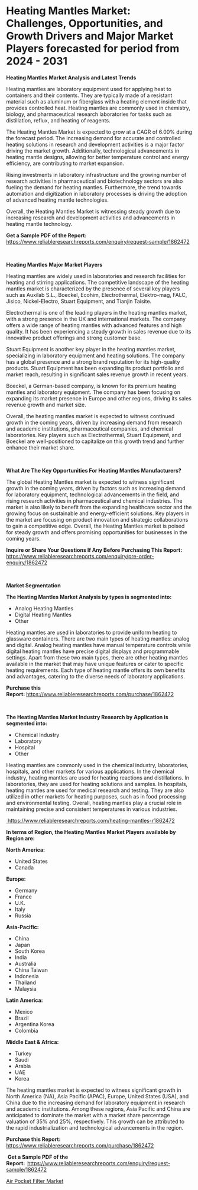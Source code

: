 <p><h1>Heating Mantles Market: Challenges, Opportunities, and Growth Drivers and Major Market Players forecasted for period from 2024 - 2031</h1></p><p><strong>Heating Mantles Market Analysis and Latest Trends</strong></p>
<p><p>Heating mantles are laboratory equipment used for applying heat to containers and their contents. They are typically made of a resistant material such as aluminum or fiberglass with a heating element inside that provides controlled heat. Heating mantles are commonly used in chemistry, biology, and pharmaceutical research laboratories for tasks such as distillation, reflux, and heating of reagents.</p><p>The Heating Mantles Market is expected to grow at a CAGR of 6.00% during the forecast period. The increasing demand for accurate and controlled heating solutions in research and development activities is a major factor driving the market growth. Additionally, technological advancements in heating mantle designs, allowing for better temperature control and energy efficiency, are contributing to market expansion.</p><p>Rising investments in laboratory infrastructure and the growing number of research activities in pharmaceutical and biotechnology sectors are also fueling the demand for heating mantles. Furthermore, the trend towards automation and digitization in laboratory processes is driving the adoption of advanced heating mantle technologies.</p><p>Overall, the Heating Mantles Market is witnessing steady growth due to increasing research and development activities and advancements in heating mantle technology.</p></p>
<p><strong>Get a Sample PDF of the Report:&nbsp;</strong> <a href="https://www.reliableresearchreports.com/enquiry/request-sample/1862472">https://www.reliableresearchreports.com/enquiry/request-sample/1862472</a></p>
<p>&nbsp;</p>
<p><strong>Heating Mantles Major Market Players</strong></p>
<p><p>Heating mantles are widely used in laboratories and research facilities for heating and stirring applications. The competitive landscape of the heating mantles market is characterized by the presence of several key players such as Auxilab S.L., Boeckel, Ecohim, Electrothermal, Elektro-mag, FALC, Jisico, Nickel-Electro, Stuart Equipment, and Tianjin Taisite.</p><p>Electrothermal is one of the leading players in the heating mantles market, with a strong presence in the UK and international markets. The company offers a wide range of heating mantles with advanced features and high quality. It has been experiencing a steady growth in sales revenue due to its innovative product offerings and strong customer base.</p><p>Stuart Equipment is another key player in the heating mantles market, specializing in laboratory equipment and heating solutions. The company has a global presence and a strong brand reputation for its high-quality products. Stuart Equipment has been expanding its product portfolio and market reach, resulting in significant sales revenue growth in recent years.</p><p>Boeckel, a German-based company, is known for its premium heating mantles and laboratory equipment. The company has been focusing on expanding its market presence in Europe and other regions, driving its sales revenue growth and market size.</p><p>Overall, the heating mantles market is expected to witness continued growth in the coming years, driven by increasing demand from research and academic institutions, pharmaceutical companies, and chemical laboratories. Key players such as Electrothermal, Stuart Equipment, and Boeckel are well-positioned to capitalize on this growth trend and further enhance their market share.</p></p>
<p>&nbsp;</p>
<p><strong>What Are The Key Opportunities For Heating Mantles Manufacturers?</strong></p>
<p><p>The global Heating Mantles market is expected to witness significant growth in the coming years, driven by factors such as increasing demand for laboratory equipment, technological advancements in the field, and rising research activities in pharmaceutical and chemical industries. The market is also likely to benefit from the expanding healthcare sector and the growing focus on sustainable and energy-efficient solutions. Key players in the market are focusing on product innovation and strategic collaborations to gain a competitive edge. Overall, the Heating Mantles market is poised for steady growth and offers promising opportunities for businesses in the coming years.</p></p>
<p><strong>Inquire or Share Your Questions If Any Before Purchasing This Report:</strong> <a href="https://www.reliableresearchreports.com/enquiry/pre-order-enquiry/1862472">https://www.reliableresearchreports.com/enquiry/pre-order-enquiry/1862472</a></p>
<p>&nbsp;</p>
<p><strong>Market Segmentation</strong></p>
<p><strong>The Heating Mantles Market Analysis by types is segmented into:</strong></p>
<p><ul><li>Analog Heating Mantles</li><li>Digital Heating Mantles</li><li>Other</li></ul></p>
<p><p>Heating mantles are used in laboratories to provide uniform heating to glassware containers. There are two main types of heating mantles: analog and digital. Analog heating mantles have manual temperature controls while digital heating mantles have precise digital displays and programmable settings. Apart from these two main types, there are other heating mantles available in the market that may have unique features or cater to specific heating requirements. Each type of heating mantle offers its own benefits and advantages, catering to the diverse needs of laboratory applications.</p></p>
<p><strong>Purchase this Report:&nbsp;</strong><a href="https://www.reliableresearchreports.com/purchase/1862472">https://www.reliableresearchreports.com/purchase/1862472</a></p>
<p>&nbsp;</p>
<p><strong>The Heating Mantles Market Industry Research by Application is segmented into:</strong></p>
<p><ul><li>Chemical Industry</li><li>Laboratory</li><li>Hospital</li><li>Other</li></ul></p>
<p><p>Heating mantles are commonly used in the chemical industry, laboratories, hospitals, and other markets for various applications. In the chemical industry, heating mantles are used for heating reactions and distillations. In laboratories, they are used for heating solutions and samples. In hospitals, heating mantles are used for medical research and testing. They are also utilized in other markets for heating purposes, such as in food processing and environmental testing. Overall, heating mantles play a crucial role in maintaining precise and consistent temperatures in various industries.</p></p>
<p><a href="https://www.reliableresearchreports.com/heating-mantles-r1862472">&nbsp;https://www.reliableresearchreports.com/heating-mantles-r1862472</a></p>
<p><strong>In terms of Region, the Heating Mantles Market Players available by Region are:</strong></p>
<p>
    <p> <strong> North America: </strong>
        <ul>
            <li>United States</li>
            <li>Canada</li>
        </ul>
        </p> 
    <p> <strong> Europe: </strong>
        <ul>
            <li>Germany</li>
            <li>France</li>
            <li>U.K.</li>
            <li>Italy</li>
            <li>Russia</li>
        </ul>
        </p> 
    <p> <strong> Asia-Pacific: </strong>
        <ul>
            <li>China</li>
            <li>Japan</li>
            <li>South Korea</li>
            <li>India</li>
            <li>Australia</li>
            <li>China Taiwan</li>
            <li>Indonesia</li>
            <li>Thailand</li>
            <li>Malaysia</li>
        </ul>
        </p> 
    <p> <strong> Latin America: </strong>
        <ul>
            <li>Mexico</li>
            <li>Brazil</li>
            <li>Argentina Korea</li>
            <li>Colombia</li>
        </ul>
        </p> 
    <p> <strong> Middle East & Africa: </strong>
        <ul>
            <li>Turkey</li>
            <li>Saudi</li>
            <li>Arabia</li>
            <li>UAE</li>
            <li>Korea</li>
        </ul>
    </p>
    </p>
<p><p>The heating mantles market is expected to witness significant growth in North America (NA), Asia Pacific (APAC), Europe, United States (USA), and China due to the increasing demand for laboratory equipment in research and academic institutions. Among these regions, Asia Pacific and China are anticipated to dominate the market with a market share percentage valuation of 35% and 25%, respectively. This growth can be attributed to the rapid industrialization and technological advancements in the region.</p></p>
<p><strong>Purchase this Report: </strong><a href="https://www.reliableresearchreports.com/purchase/1862472">https://www.reliableresearchreports.com/purchase/1862472</a></p>
<p>&nbsp;<strong>Get a Sample PDF of the Report:&nbsp;&nbsp;</strong><a href="https://www.reliableresearchreports.com/enquiry/request-sample/1862472">https://www.reliableresearchreports.com/enquiry/request-sample/1862472</a></p>
<p><strong></strong></p>
<p><p><a href="https://github.com/FassouRP/Market-Research-Report-List-4/blob/main/air-pocket-filter-market.md">Air Pocket Filter Market</a></p></p>
